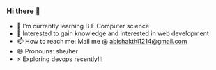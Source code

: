 ### Hi there 👋

- 🌱 I’m currently learning B E Computer science
- 💬 Interested to gain knowledge and interested in web development
- 📫 How to reach me: Mail me @ abishakthi1214@gmail.com
- 😄 Pronouns: she/her
- ⚡ Exploring devops recently!!!

